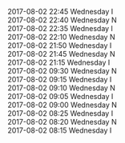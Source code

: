 2017-08-02 22:45 Wednesday  I  
2017-08-02 22:40 Wednesday  N  
2017-08-02 22:35 Wednesday  I  
2017-08-02 22:10 Wednesday  N  
2017-08-02 21:50 Wednesday  I  
2017-08-02 21:45 Wednesday  N  
2017-08-02 21:15 Wednesday  I  
2017-08-02 09:30 Wednesday  N  
2017-08-02 09:15 Wednesday  I  
2017-08-02 09:10 Wednesday  N  
2017-08-02 09:05 Wednesday  I  
2017-08-02 09:00 Wednesday  N  
2017-08-02 08:25 Wednesday  I  
2017-08-02 08:20 Wednesday  N  
2017-08-02 08:15 Wednesday  I  
